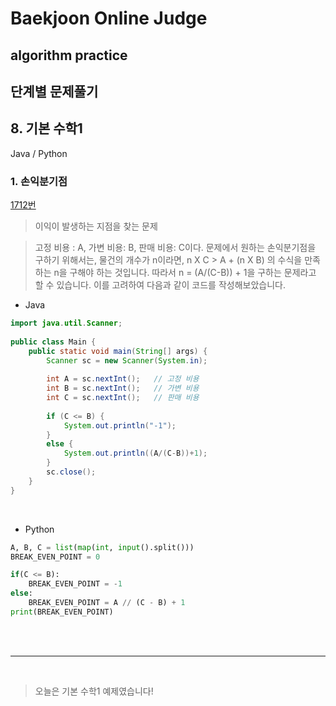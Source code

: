# Baekjoon Online Judge

## algorithm practice

## 단계별 문제풀기

## 8. 기본 수학1

Java / Python
<br>

### 1. 손익분기점
[1712번](https://www.acmicpc.net/problem/1712) 
> 이익이 발생하는 지점을 찾는 문제

> 고정 비용 : A, 가변 비용: B, 판매 비용: C이다.
문제에서 원하는 손익분기점을 구하기 위해서는, 물건의 개수가 n이라면, n X C > A + (n X B) 의 수식을 만족하는 n을 구해야 하는 것입니다.
따라서 n = (A/(C-B)) + 1을 구하는 문제라고 할 수 있습니다.
이를 고려하여 다음과 같이 코드를 작성해보았습니다.

- Java

```java
import java.util.Scanner;
 
public class Main {
	public static void main(String[] args) {
		Scanner sc = new Scanner(System.in);
 
		int A = sc.nextInt();	// 고정 비용
		int B = sc.nextInt();	// 가변 비용
		int C = sc.nextInt(); 	// 판매 비용
        
		if (C <= B) {
			System.out.println("-1");
		} 
		else {
			System.out.println((A/(C-B))+1);
		}
        sc.close();
	}
}
``` 

<br>

- Python

```python
A, B, C = list(map(int, input().split()))
BREAK_EVEN_POINT = 0

if(C <= B):
    BREAK_EVEN_POINT = -1
else:
    BREAK_EVEN_POINT = A // (C - B) + 1 
print(BREAK_EVEN_POINT)
```

<br><br>

---

<br>


> 오늘은 기본 수학1 예제였습니다!
